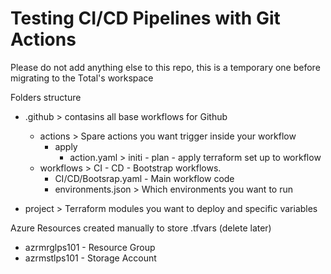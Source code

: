 # Testing CI/CD Pipelines with Git Actions

Please do not add anything else to this repo, this is a temporary one before migrating to the Total's workspace

Folders structure

- .github > contasins all base workflows for Github
  - actions > Spare actions you want trigger inside your workflow
    - apply
       - action.yaml > initi - plan - apply terraform set up to workflow
  - workflows > CI - CD - Bootstrap workflows. 
    - CI/CD/Bootsrap.yaml - Main workflow code
    - environments.json > Which environments you want to run

 - project > Terraform modules you want to deploy and specific variables
 
 Azure Resources created manually to store .tfvars (delete later)
 - azrmrglps101 - Resource Group
 - azrmstlps101 - Storage Account
 
